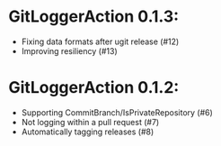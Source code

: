# GitLoggerAction 0.1.3:

* Fixing data formats after ugit release (#12)
* Improving resiliency (#13)

# GitLoggerAction 0.1.2:

* Supporting CommitBranch/IsPrivateRepository (#6)
* Not logging within a pull request (#7)
* Automatically tagging releases (#8)